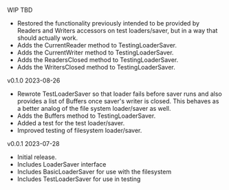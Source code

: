 WIP  TBD

 * Restored the functionality previously intended to be provided by Readers and Writers accessors on test loaders/saver, but in a way that should actually work.
 * Adds the CurrentReader method to TestingLoaderSaver.
 * Adds the CurrentWriter method to TestingLoaderSaver.
 * Adds the ReadersClosed method to TestingLoaderSaver.
 * Adds the WritersClosed method to TestingLoaderSaver.

v0.1.0  2023-08-26

 * Rewrote TestLoaderSaver so that loader fails before saver runs and also provides a list of Buffers once saver's writer is closed. This behaves as a better analog of the file system loader/saver as well.
 * Adds the Buffers method to TestingLoaderSaver.
 * Added a test for the test loader/saver.
 * Improved testing of filesystem loader/saver.

v0.0.1  2023-07-28

 * Initial release.
 * Includes LoaderSaver interface
 * Includes BasicLoaderSaver for use with the filesystem
 * Includes TestLoaderSaver for use in testing
